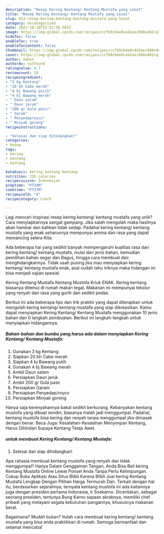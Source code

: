 ```yaml
---
description: "Resep Kering Kentang/ Kentang Mustafa yang Lezat"
title: "Resep Kering Kentang/ Kentang Mustafa yang Lezat"
slug: 413-resep-kering-kentang-kentang-mustafa-yang-lezat
category: Uncategorized
date: 2022-10-10T15:51:58.501Z
image: https://img-global.cpcdn.com/recipes/ccfb9cb4e0c442ae/680x482cq70/kering-kentang-kentang-mustafa-foto-resep-utama.jpg
hideToc: false
enableToc: true
enableTocContent: false
thumbnail: https://img-global.cpcdn.com/recipes/ccfb9cb4e0c442ae/680x482cq70/kering-kentang-kentang-mustafa-foto-resep-utama.jpg
cover: https://img-global.cpcdn.com/recipes/ccfb9cb4e0c442ae/680x482cq70/kering-kentang-kentang-mustafa-foto-resep-utama.jpg
author: Admin
authorAv: notfound
ratingvalue: 4.7
reviewcount: 19
recipeingredient:
- "3 kg Kentang"
- "20 bh Cabe merah"
- "4 bj Bawang putih"
- "4 bj Bawang merah"
- " Daun salam"
- " Daun jeruk"
- "200 gr Gula pasir"
- " Garam"
- " Penyedaproyco"
- " Minyak goreng"
recipeinstructions:

- "Selesai dan siap dihidangkan!"
categories:
- Resep
tags:
- kering
- kentang
- kentang

katakunci: kering kentang kentang 
nutrition: 255 calories
recipecuisine: Indonesian
preptime: "PT34M"
cooktime: "PT37M"
recipeyield: "4"
recipecategory: Lunch

---
```





Lagi mencari inspirasi resep kering kentang/ kentang mustafa yang unik? Cara menyiapkannya sangat gampang. Jika salah mengolah maka hasilnya akan hambar dan bahkan tidak sedap. Padahal kering kentang/ kentang mustafa yang enak seharusnya mempunyai aroma dan rasa yang dapat memancing selera Kita.





Ada beberapa hal yang sedikit banyak mempengaruhi kualitas rasa dari kering kentang/ kentang mustafa, mulai dari jenis bahan, kemudian pemilihan bahan segar dan Bagus, hingga cara membuat dan menghidangkannya. Tidak usah pusing jika mau menyiapkan kering kentang/ kentang mustafa enak,      asal sudah tahu triknya maka hidangan ini bisa menjadi sajian spesial.














Kering Kentang Mustafa Kentang Mustofa Kriuk ENAK. Kering kentang biasanya ditemui di rumah makan tegal. Makanan ini mempunyai tekstur yang renyah dan rasa yang gurih dan sedikit pedas.






Berikut ini ada beberapa tips dan trik praktis yang dapat diterapkan untuk mengolah kering kentang/ kentang mustafa yang siap dikreasikan. Kamu dapat menyiapkan Kering Kentang/ Kentang Mustafa menggunakan 10 jenis bahan dan 0 langkah pembuatan. Berikut ini langkah-langkah untuk menyiapkan hidangannya.

<!--inarticleads1-->

##### Bahan-bahan dan bumbu yang harus ada dalam menyiapkan Kering Kentang/ Kentang Mustafa:

1. Gunakan 3 kg Kentang
1. Siapkan 20 bh Cabe merah
1. Siapkan 4 bj Bawang putih
1. Gunakan 4 bj Bawang merah
1. Ambil  Daun salam
1. Persiapkan  Daun jeruk
1. Ambil 200 gr Gula pasir
1. Persiapkan  Garam
1. Persiapkan  Penyedap/royco
1. Persiapkan  Minyak goreng


Hanya saja kerenyahannya bakal sedikit berkurang. Kebanyakan kentang mustofa yang dibuat sendiri, biasanya malah jadi menggumpal. Padahal, kentang mustofa bisa kering dan renyah tanpa menggumpal jika dimasak dengan benar. Baca Juga: Kesalahan-Kesalahan Menyimpan Kentang, Harus Dihindari Supaya Kentang Tetap Awet. 

<!--inarticleads2-->

#####  untuk membuat Kering Kentang/ Kentang Mustafa:


1. Selesai dan siap dihidangkan!

Apa rahasia membuat kentang mustofa yang renyah dan tidak menggumpal? Hanya Dalam Genggaman Tangan, Anda Bisa Beli kering Kentang Mustafa Online Lewat Ponsel Anda Tanpa Perlu Kelimpungan. Cukup Buka Aplikasi Atau Situs Blibli Karena Blibli Jual kering Kentang Mustafa Lengkap Dengan Pilihan Harga Termurah Dan. Terkait dengan hal itu, berdasarkan sejarahnya, ternyata kentang mustofa ini ada kaitannya juga dengan presiden pertama Indonesia, Ir Soekarno. Diceritakan, sebagai seorang presiden, tentunya Bung Karno sapaan akrabnya, memiliki chef pribadi yang melayani segala kebutuhan pangannya, khususnya makanan berat. 

Bagaimana? Mudah bukan? Itulah cara membuat kering kentang/ kentang mustafa yang bisa anda praktikkan di rumah. Semoga bermanfaat dan selamat mencoba!
